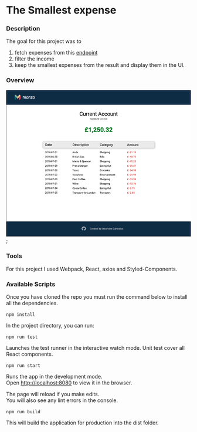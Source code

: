 # The Smallest expense

### Description

The goal for this project was to

1. fetch expenses from this [endpoint](http://www.mocky.io/v2/5c62e7c33000004a00019b05)
2. filter the income
3. keep the smallest expenses from the result and display them in the UI.

### Overview

![the smallest expenses](./src/assets/img/Smallest_expenses.png);

### Tools

For this project I used Webpack, React, axios and Styled-Components.

### Available Scripts

Once you have cloned the repo you must run the command below to install all the dependencies.

```
npm install
```

In the project directory, you can run:

```
npm run test
```

Launches the test runner in the interactive watch mode.
Unit test cover all React components.

```
npm run start
```

Runs the app in the development mode.\
Open [http://localhost:8080](http://localhost:8080/) to view it in the browser.

The page will reload if you make edits.\
You will also see any lint errors in the console.

```
npm run build
```

This will build the application for production into the dist folder.
